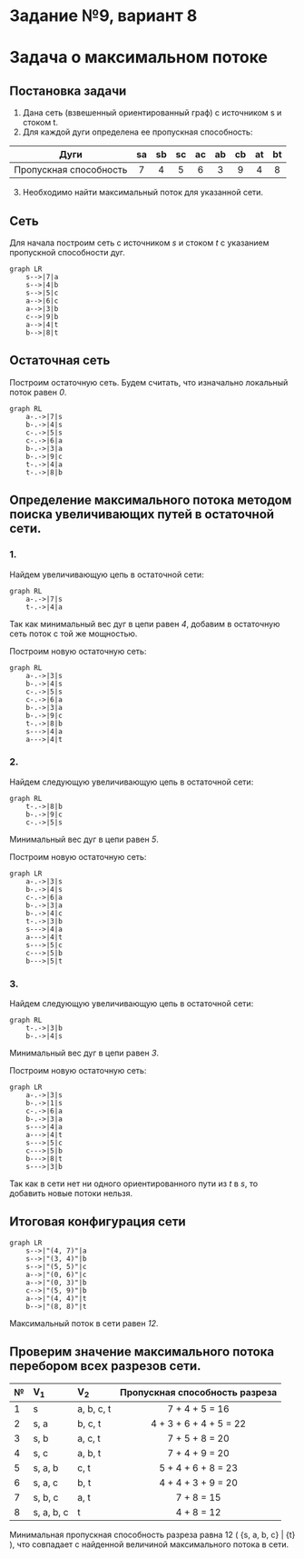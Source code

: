 # Задание №9, вариант 8

# Задача о максимальном потоке

## Постановка задачи
1. Дана сеть (взвешенный ориентированный граф) с источником s и стоком t. 
2. Для каждой дуги определена ее пропускная способность:


|          Дуги          | sa | sb | sс | aс | ab | cb | at | bt |
|:----------------------:|:--:|:--:|:--:|:--:|:--:|:--:|:--:|:--:|
| Пропускная способность | 7  | 4  | 5  | 6  | 3  | 9  | 4  | 8  |

3. Необходимо найти максимальный поток для указанной сети. 

## Сеть 

Для начала построим сеть с источником *s* и стоком *t* с указанием пропускной способности дуг. 

```mermaid
graph LR
    s-->|7|a
    s-->|4|b
    s-->|5|c
    a-->|6|c
    a-->|3|b
    c-->|9|b
    a-->|4|t
    b-->|8|t
```

## Остаточная сеть

Построим остаточную сеть. Будем считать, что изначально локальный поток равен *0*.

```mermaid
graph RL
    a-.->|7|s
    b-.->|4|s
    c-.->|5|s
    c-.->|6|a
    b-.->|3|a
    b-.->|9|c
    t-.->|4|a
    t-.->|8|b
```

## Определение максимального потока методом поиска увеличивающих путей в остаточной сети.

### 1. 

Найдем увеличивающую цепь в остаточной сети: 

```mermaid
graph RL
    a-.->|7|s
    t-.->|4|a
```
Так как минимальный вес дуг в цепи равен *4*, добавим в остаточную сеть поток с той же мощностью.

Построим новую остаточную сеть:

```mermaid
graph RL
    a-.->|3|s
    b-.->|4|s
    c-.->|5|s
    c-.->|6|a
    b-.->|3|a
    b-.->|9|c
    t-.->|8|b
    s--->|4|a
    a--->|4|t      
```
### 2. 

Найдем следующую увеличивающую цепь в остаточной сети: 

```mermaid
graph RL
    t-.->|8|b
    b-.->|9|c
    c-.->|5|s
``` 

Минимальный вес дуг в цепи равен *5*.

Построим новую остаточную сеть:

```mermaid
graph LR
    a-.->|3|s
    b-.->|4|s
    c-.->|6|a
    b-.->|3|a
    b-.->|4|c
    t-.->|3|b
    s--->|4|a
    a--->|4|t
    s--->|5|c
    c--->|5|b
    b--->|5|t      
```
### 3. 

Найдем следующую увеличивающую цепь в остаточной сети: 

```mermaid
graph RL
    t-.->|3|b
    b-.->|4|s
``` 

Минимальный вес дуг в цепи равен *3*.

Построим новую остаточную сеть:

```mermaid
graph LR
    a-.->|3|s
    b-.->|1|s
    c-.->|6|a
    b-.->|3|a
    s--->|4|a
    a--->|4|t
    s--->|5|c
    c--->|5|b
    b--->|8|t  
    s--->|3|b 
```

Так как в сети нет ни одного ориентированного пути из *t* в *s*, то добавить новые потоки нельзя.

## Итоговая конфигурация сети

```mermaid
graph LR
    s-->|"(4, 7)"|a
    s-->|"(3, 4)"|b
    s-->|"(5, 5)"|c
    a-->|"(0, 6)"|c
    a-->|"(0, 3)"|b
    c-->|"(5, 9)"|b
    a-->|"(4, 4)"|t
    b-->|"(8, 8)"|t
```

Максимальный поток в сети равен *12*.

## Проверим значение максимального потока перебором всех разрезов сети.

| № | V<sub>1</sub>                   | V<sub>2</sub> | Пропускная способность разреза |
|---|:--------------------------------|:--------------|:------------------------------:|
| 1 | s                               | a, b, c, t    |         7 + 4 + 5 = 16         |
| 2 | s, a                            | b, c, t       |     4 + 3 + 6 + 4 + 5 = 22     |
| 3 | s, b                            | a, c, t       |         7 + 5 + 8 = 20         |
| 4 | s, c                            | a, b, t       |         7 + 4 + 9 = 20         |
| 5 | s, a, b                         | c, t          |       5 + 4 + 6 + 8 = 23       |
| 6 | s, a, c                         | b, t          |       4 + 4 + 3 + 9 = 20       |
| 7 | s, b, c                         | a, t          |           7 + 8 = 15           |
| 8 | s, a, b, c                      | t             |           4 + 8 = 12           |

Минимальная пропускная способность разреза равна 12 ( {s, a, b, c} | {t} ), что совпадает с найденной величиной максимального потока в сети.